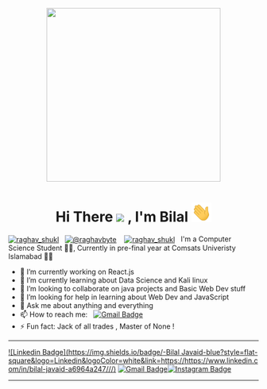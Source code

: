 <p align="Center" ><img src="https://camo.githubusercontent.com/3b7c592ede97b6138ffd4b1cc1541c2f3b11fd39/687474703a2f2f33312e6d656469612e74756d626c722e636f6d2f31376665613932306666333665663466356238373764353231366137616164392f74756d626c725f6d6f39786a65387a5a34317163626975666f315f313238302e676966" height="350px" width ="350px"></p>


<h1 align="Center">  Hi There <img src="https://media.giphy.com/media/WUlplcMpOCEmTGBtBW/giphy.gif" width="40px"> , I'm Bilal <img src="https://raw.githubusercontent.com/ABSphreak/ABSphreak/master/gifs/Hi.gif" width="40px" /> </h1>
<a href="https://www.linkedin.com/in/bilal-javaid-a6964a247/" target="_blank"><img align="center" src="https://cdn.jsdelivr.net/npm/simple-icons@3.1.0/icons/linkedin.svg" alt="raghav_shukl" height="25" width="25" /></a>&nbsp;&nbsp;
<a href="https://bilal3940.github.io/Bilal/" target="_blank"><img align="center" src="https://cdn.jsdelivr.net/npm/simple-icons@3.0.1/icons/dev-dot-to.svg" alt="@raghavbyte" height="25" width="25" /></a> &nbsp;&nbsp;
<a href="https://instagram.com/bilal_javaid96" target="_blank"><img align="center" src="https://cdn.jsdelivr.net/npm/simple-icons@3.0.1/icons/instagram.svg" alt="raghav_shukl" height="25" width="25" /></a>&nbsp;&nbsp;
I'm a Computer Science Student  👨‍💻, Currently in pre-final year  at Comsats Univeristy Islamabad 👨‍🎓

- 🔭 I’m currently working on React.js 
- 🌱 I’m currently learning about Data Science and Kali linux 
- 👯 I’m looking to collaborate on java projects and Basic Web Dev stuff
- 🤔 I’m looking for help in learning about Web Dev and JavaScript 
- 💬 Ask me about anything and everything 
- 📫 How to reach me: &nbsp;&nbsp;[![Gmail Badge](https://img.shields.io/badge/-Gmail-c14438?style=flat-square&logo=Gmail&logoColor=white&link=mailto:bilalj3940@gmail.com)](mailto:bilalj3940gmail.com)
- ⚡ Fun fact: Jack of all trades , Master of None ! 

---------------------------------------------------------------------------------------------------------------------------------------------------------------------------------
[![Linkedin Badge](https://img.shields.io/badge/-Bilal Javaid-blue?style=flat-square&logo=Linkedin&logoColor=white&link=https://https://www.linkedin.com/in/bilal-javaid-a6964a247///)](https://www.linkedin.com/in/bilal-javaid-a6964a247/) [![Gmail Badge](https://img.shields.io/badge/-bilalj3940@gmail.com-c14438?style=flat-square&logo=Gmail&logoColor=white&link=mailto:bilalj3940@gmail.com)](mailto:bilalj3940@gmail.com)[![Instagram Badge](https://img.shields.io/badge/-Bilal_Javaid96-blue?style=flat-square&logo=Linkedin&logoColor=white&link=https://instagram.com/bilal_javaid96?igshid=NTE5MzUyOTU=)](https://instagram.com/bilal_javaid96?igshid=NTE5MzUyOTU=) 

---------------------------------------------------------------------------------------------------------------------------------------------------------------------------------
